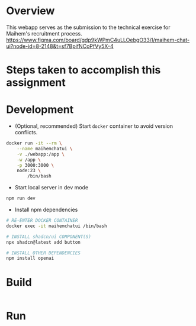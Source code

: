 # Overview
This webapp serves as the submission to the technical exercise for Maihem's recruitment process.
https://www.figma.com/board/gdp9kWPmC4uLLOebgO33i1/maihem-chat-ui?node-id=8-2148&t=sf7BpifNCoPfVy5X-4

# Steps taken to accomplish this assignment

# Development
- (Optional, recommended) Start `docker` container to avoid version conflicts.
```sh
docker run -it --rm \
    --name maihemchatui \
    -v ./webapp:/app \
    -w /app \
    -p 3000:3000 \
    node:23 \
        /bin/bash
```
- Start local server in dev mode
```sh
npm run dev
```
- Install npm dependencies
```sh
# RE-ENTER DOCKER CONTAINER
docker exec -it maihemchatui /bin/bash

# INSTALL shadcn/ui COMPONENT(S)
npx shadcn@latest add button

# INSTALL OTHER DEPENDENCIES
npm install openai
```

# Build
```sh
```

# Run
```sh
```